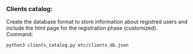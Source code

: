 ### Clients catalog:
Create the database format to store information about registred users and include the html page for the registration phase (customized).\
Command:

```
python3 clients_catalog.py etc/clients_db.json
```
